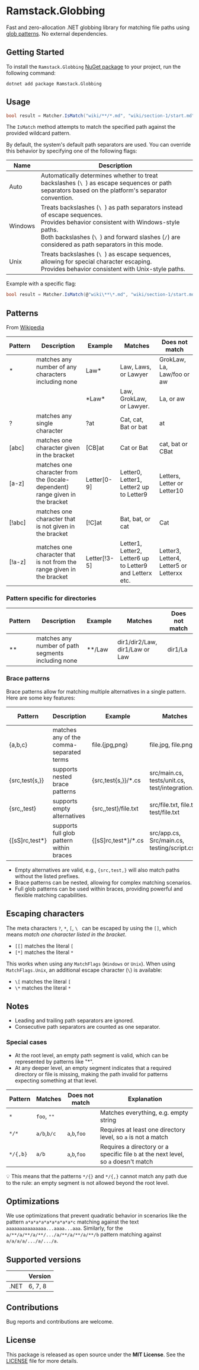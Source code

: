# Ramstack.Globbing

Fast and zero-allocation .NET globbing library for matching file paths using [glob patterns](https://en.wikipedia.org/wiki/Glob_(programming)).
No external dependencies.

## Getting Started

To install the `Ramstack.Globbing` [NuGet package](https://www.nuget.org/packages/Ramstack.Globbing) to your project, run the following command:
```console
dotnet add package Ramstack.Globbing
```

## Usage

```csharp
bool result = Matcher.IsMatch("wiki/**/*.md", "wiki/section-1/start.md");
```
The `IsMatch` method attempts to match the specified path against the provided wildcard pattern.

By default, the system's default path separators are used. You can override this behavior by specifying one of the following flags:

| Name    | Description                                                                                                                                                                                                                              |
|---------|------------------------------------------------------------------------------------------------------------------------------------------------------------------------------------------------------------------------------------------|
| Auto    | Automatically determines whether to treat backslashes (`\ `) as escape sequences or path separators based on the platform's separator convention.                                                                                        |
| Windows | Treats backslashes (`\ `) as path separators instead of escape sequences.<br>Provides behavior consistent with Windows-style paths.<br>Both backslashes (`\ `) and forward slashes (`/`) are considered as path separators in this mode. |
| Unix    | Treats backslashes (`\ `) as escape sequences, allowing for special character escaping.<br>Provides behavior consistent with Unix-style paths.                                                                                           |

Example with a specific flag:
```csharp
bool result = Matcher.IsMatch(@"wiki\**\*.md", "wiki/section-1/start.md", MatchFlags.Windows);
```

## Patterns
From [Wikipedia](https://en.wikipedia.org/wiki/Glob_(programming)#Syntax)

| Pattern | Description                                                                  | Example      | Matches                                                  | Does not match                        |
|---------|------------------------------------------------------------------------------|--------------|----------------------------------------------------------|---------------------------------------|
| *       | matches any number of any characters including none                          | Law*         | Law, Laws, or Lawyer                                     | GrokLaw, La, Law/foo or aw            |
|         |                                                                              | \*Law\*      | Law, GrokLaw, or Lawyer.                                 | La, or aw                             |
| ?       | matches any single character                                                 | ?at          | Cat, cat, Bat or bat                                     | at                                    |
| [abc]   | matches one character given in the bracket                                   | [CB]at       | Cat or Bat                                               | cat, bat or CBat                      |
| [a-z]   | matches one character from the (locale-dependent) range given in the bracket | Letter[0-9]  | Letter0, Letter1, Letter2 up to Letter9                  | Letters, Letter or Letter10           |
| [!abc]  | matches one character that is not given in the bracket                       | [!C]at       | Bat, bat, or cat                                         | Cat                                   |
| [!a-z]  | matches one character that is not from the range given in the bracket        | Letter[!3-5] | Letter1, Letter2, Letter6 up to Letter9 and Letterx etc. | Letter3, Letter4, Letter5 or Letterxx |

### Pattern specific for directories

| Pattern | Description                                         | Example | Matches                        | Does not match |
|---------|-----------------------------------------------------|---------|--------------------------------|----------------|
| **      | matches any number of path segments including none  | **/Law  | dir1/dir2/Law, dir1/Law or Law | dir1/La        |

### Brace patterns

Brace patterns allow for matching multiple alternatives in a single pattern. Here are some key features:

| Pattern        | Description                              | Example              | Matches                                         | Does not match |
|----------------|------------------------------------------|----------------------|-------------------------------------------------|----------------|
| {a,b,c}        | matches any of the comma-separated terms | file.{jpg,png}       | file.jpg, file.png                              | file.gif       |
| {src,test{s,}} | supports nested brace patterns           | {src,test{s,}}/*.cs  | src/main.cs, tests/unit.cs, test/integration.cs | doc/readme.cs  |
| {src,,test}    | supports empty alternatives              | {src,,test}/file.txt | src/file.txt, file.txt, test/file.txt           | doc/file.txt   |
| {[sS]rc,test*} | supports full glob pattern within braces | {[sS]rc,test*}/*.cs  | src/app.cs, Src/main.cs, testing/script.cs      | lib/util.cs    |

* Empty alternatives are valid, e.g., `{src,test,}` will also match paths without the listed prefixes.
* Brace patterns can be nested, allowing for complex matching scenarios.
* Full glob patterns can be used within braces, providing powerful and flexible matching capabilities.

## Escaping characters

The meta characters `?`, `*`, `[`, `\ ` can be escaped by using the `[]`, which means *match one character listed in the bracket*.
* `[[]` matches the literal `[`
* `[*]` matches the literal `*`

This works when using any `MatchFlags` (`Windows` or `Unix`).
When using `MatchFlags.Unix`, an additional escape character (`\`) is available:
* `\[` matches the literal `[`
* `\*` matches the literal `*`

## Notes
* Leading and trailing path separators are ignored.
* Consecutive path separators are counted as one separator.

### Special cases
* At the root level, an empty path segment is valid, which can be represented by patterns like "*".
* At any deeper level, an empty segment indicates that a required directory or file is missing,
  making the path invalid for patterns expecting something at that level.

| Pattern  | Matches     | Does not match | Explanation                                                                         |
|----------|-------------|----------------|-------------------------------------------------------------------------------------|
| `*`      | `foo`, `""` |                | Matches everything, e.g. empty string                                               |
| `*/*`    | `a/b`,`b/c` | `a`,`b`,`foo`  | Requires at least one directory level, so `a` is not a match                        |
| `*/{,b}` | `a/b`       | `a`,`b`,`foo`  | Requires a directory or a specific file `b` at the next level, so `a` doesn't match |

:bulb: This means that the patterns `*/{}` and `*/{,}` cannot match any path due to the rule: an empty segment is not allowed beyond the root level.

## Optimizations
We use optimizations that prevent quadratic behavior in scenarios like the pattern `a*a*a*a*a*a*a*a*a*c`
matching against the text `aaaaaaaaaaaaaaa...aaaa...aaa`.
Similarly, for the `a/**/a/**/a/**/.../a/**/a/**/a/**/b` pattern matching against `a/a/a/a/.../a/.../a`.

## Supported versions

|      | Version |
|------|---------|
| .NET | 6, 7, 8 |

## Contributions

Bug reports and contributions are welcome.

## License
This package is released as open source under the **MIT License**. See the [LICENSE](LICENSE) file for more details.
